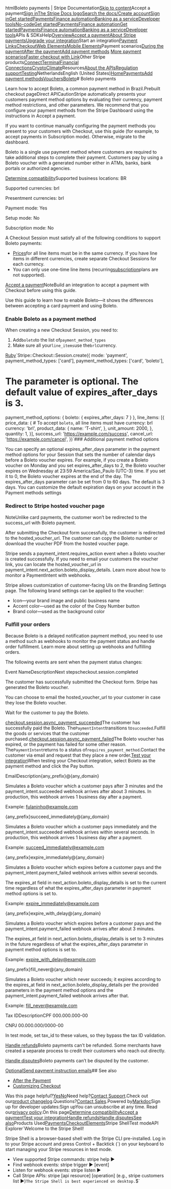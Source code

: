 htmlBoleto payments | Stripe Documentation[Skip to content](#main-content)Accept a payment[Sign in](https://dashboard.stripe.com/login?redirect=https%3A%2F%2Fdocs.stripe.com%2Fpayments%2Fboleto%2Faccept-a-payment)[The Stripe Docs logo](/)[Search the docs/](#)[Create account](https://dashboard.stripe.com/register)[Sign in](https://dashboard.stripe.com/login?redirect=https%3A%2F%2Fdocs.stripe.com%2Fpayments%2Fboleto%2Faccept-a-payment)[Get started](/get-started)[Payments](/payments)[Finance automation](/finance-automation)[Banking as a service](/financial-services)[Developer tools](/development)[No-code](/no-code)[Get started](/get-started)[Payments](/payments)[Finance automation](/finance-automation)[](#)[Get started](/get-started)[Payments](/payments)[Finance automation](/finance-automation)[Banking as a service](/financial-services)[Developer tools](/development)[](#)APIs & SDKsHelp[Overview](/docs/payments)[Accept a payment](#)[About Stripe payments](#)[Upgrade your integration](/docs/payments/upgrades)Start an integration[Payment Links](#)[Checkout](#)[Web Elements](#)[Mobile Elements](#)Payment scenarios[During the payment](#)[After the payment](#)[Add payment methods](#)
[More payment scenarios](#)[Faster checkout with Link](#)Other Stripe products[Connect](#)[Terminal](#)[Financial Connections](#)[Crypto](#)[Climate](#)Resources[About the APIs](#)[Regulation support](#)[Testing](/docs/testing)NetherlandsEnglish (United States)[](#)[](#)[Home](/docs)[Payments](/docs/payments)[Add payment methods](/docs/payments/payment-methods/overview)[Vouchers](/docs/payments/vouchers)[Boleto](/docs/payments/boleto)# Boleto payments

Learn how to accept Boleto, a common payment method in Brazil.Prebuilt checkout pageDirect APICautionStripe automatically presents your customers payment method options by evaluating their currency, payment method restrictions, and other parameters. We recommend that you configure your payment methods from the Stripe Dashboard using the instructions in Accept a payment.

If you want to continue manually configuring the payment methods you present to your customers with Checkout, use this guide (for example, to accept payments in Subscription mode). Otherwise, migrate to the dashboard.

Boleto is a single use payment method where customers are required to take additional steps to complete their payment. Customers pay by using a Boleto voucher with a generated number either in ATMs, banks, bank portals or authorized agencies.

[Determine compatibility](#compatibility)Supported business locations: BR

Supported currencies: brl

Presentment currencies: brl

Payment mode: Yes

Setup mode: No

Subscription mode: No

A Checkout Session must satisfy all of the following conditions to support Boleto payments:

- [Prices](/api/prices)for all line items must be in the same currency. If you have line items in different currencies, create separate Checkout Sessions for each currency.
- You can only use one-time line items (recurring[subscription](/billing/subscriptions/creating)plans are not supported).

[Accept a payment](#accept-a-payment)NoteBuild an integration to accept a payment with Checkout before using this guide.

Use this guide to learn how to enable Boleto—it shows the differences between accepting a card payment and using Boleto.

### Enable Boleto as a payment method

When creating a new Checkout Session, you need to:

1. Add`boleto`to the list of`payment_method_types`
2. Make sure all your`line_items`use the`brl`currency.

[Ruby](#)`Stripe::Checkout::Session.create({
  mode: 'payment',
  payment_method_types: ['card'],
  payment_method_types: ['card', 'boleto'],
  # The parameter is optional. The default value of expires_after_days is 3.
  payment_method_options: {
    boleto: {
      expires_after_days: 7
    }
  },
  line_items: [{
    price_data: {
      # To accept `boleto`, all line items must have currency: brl
      currency: 'brl',
      product_data: {
        name: 'T-shirt',
      },
      unit_amount: 2000,
    },
    quantity: 1,
  }],
  success_url: 'https://example.com/success',
  cancel_url: 'https://example.com/cancel',
})`### Additional payment method options

You can specify an optional expires_after_days parameter in the payment method options for your Session that sets the number of calendar days before a Boleto voucher expires. For example, if you create a Boleto voucher on Monday and you set expires_after_days to 2, the Boleto voucher expires on Wednesday at 23:59 America/Sao_Paulo (UTC-3) time. If you set it to 0, the Boleto voucher expires at the end of the day. The expires_after_days parameter can be set from 0 to 60 days. The default is 3 days. You can customize the default expiration days on your account in the Payment methods settings

### Redirect to Stripe hosted voucher page

NoteUnlike card payments, the customer won’t be redirected to the success_url with Boleto payment.

After submitting the Checkout form successfully, the customer is redirected to the hosted_voucher_url. The customer can copy the Boleto number or download the voucher PDF from the hosted voucher page.

Stripe sends a payment_intent.requires_action event when a Boleto voucher is created successfully. If you need to email your customers the voucher link, you can locate the hosted_voucher_url in payment_intent.next_action.boleto_display_details. Learn more about how to monitor a PaymentIntent with webhooks.

Stripe allows customization of customer-facing UIs on the Branding Settings page. The following brand settings can be applied to the voucher:

- Icon—your brand image and public business name
- Accent color—used as the color of the Copy Number button
- Brand color—used as the background color

### Fulfill your orders

Because Boleto is a delayed notification payment method, you need to use a method such as webhooks to monitor the payment status and handle order fulfillment. Learn more about setting up webhooks and fulfilling orders.

The following events are sent when the payment status changes:

Event NameDescriptionNext stepscheckout.session.completed

The customer has successfully submitted the Checkout form. Stripe has generated the Boleto voucher.

You can choose to email the hosted_voucher_url to your customer in case they lose the Boleto voucher.

Wait for the customer to pay the Boleto.

[checkout.session.async_payment_succeeded](/api/events/types#event_types-checkout.session.async_payment_succeeded)The customer has successfully paid the Boleto. The`PaymentIntent`transitions to`succeeded`.Fulfill the goods or services that the customer purchased.[checkout.session.async_payment_failed](/api/events/types#event_types-checkout.session.async_payment_failed)The Boleto voucher has expired, or the payment has failed for some other reason. The`PaymentIntent`returns to a status of`requires_payment_method`.Contact the customer via email and request that they place a new order.[Test your integration](#test-integration)When testing your Checkout integration, select Boleto as the payment method and click the Pay button.

EmailDescription{any_prefix}@{any_domain}

Simulates a Boleto voucher which a customer pays after 3 minutes and the payment_intent.succeeded webhook arrives after about 3 minutes. In production, this webhook arrives 1 business day after a payment.

Example: fulaninho@example.com

{any_prefix}succeed_immediately@{any_domain}

Simulates a Boleto voucher which a customer pays immediately and the payment_intent.succeeded webhook arrives within several seconds. In production, this webhook arrives 1 business day after a payment.

Example: succeed_immediately@example.com

{any_prefix}expire_immediately@{any_domain}

Simulates a Boleto voucher which expires before a customer pays and the payment_intent.payment_failed webhook arrives within several seconds.

The expires_at field in next_action.boleto_display_details is set to the current time regardless of what the expires_after_days parameter in payment method options is set to.

Example: expire_immediately@example.com

{any_prefix}expire_with_delay@{any_domain}

Simulates a Boleto voucher which expires before a customer pays and the payment_intent.payment_failed webhook arrives after about 3 minutes.

The expires_at field in next_action.boleto_display_details is set to 3 minutes in the future regardless of what the expires_after_days parameter in payment method options is set to.

Example: expire_with_delay@example.com

{any_prefix}fill_never@{any_domain}

Simulates a Boleto voucher which never succeeds; it expires according to the expires_at field in next_action.boleto_display_details per the provided parameters in the payment method options and the payment_intent.payment_failed webhook arrives after that.

Example: fill_never@example.com

Tax IDDescriptionCPF 000.000.000-00

CNPJ 00.000.000/0000-00

In test mode, set tax_id to these values, so they bypass the tax ID validation.

[Handle refunds](#refunds)Boleto payments can’t be refunded. Some merchants have created a separate process to credit their customers who reach out directly.

[Handle disputes](#disputes)Boleto payments can’t be disputed by the customer.

[OptionalSend payment instruction emails](#instruction-emails)## See also

- [After the Payment](/payments/checkout/fulfill-orders)
- [Customizing Checkout](/payments/checkout/customization)

Was this page helpful?[Yes](#)[No](#)Need help?[Contact Support](https://support.stripe.com/).Check out our[product changelog](https://stripe.com/blog/changelog).Questions?[Contact Sales](https://stripe.com/contact/sales).Powered by[Markdoc](https://markdoc.dev)Sign up for developer updates:Sign upYou can unsubscribe at any time. Read our[privacy policy](https://stripe.com/privacy).On this page[Determine compatibility](#compatibility)[Accept a payment](#accept-a-payment)[Test your integration](#test-integration)[Handle refunds](#refunds)[Handle disputes](#disputes)[See also](#see-also)Products Used[Payments](/payments)[Checkout](/payments/checkout)[Elements](/payments/elements)Stripe ShellTest modeAPI Explorer[](https://stripe.com/docs/stripe-cli#install)`Welcome to the Stripe Shell!

Stripe Shell is a browser-based shell with the Stripe CLI pre-installed. Log in to your
Stripe account and press Control + Backtick (`) on your keyboard to start managing your Stripe
resources in test mode.

- View supported Stripe commands: stripe help ▶️
- Find webhook events: stripe trigger ▶️ [event]
- Listen for webhook events: stripe listen ▶
- Call Stripe APIs: stripe [api resource] [operation] (e.g., stripe customers list ▶️)`The Stripe Shell is best experienced on desktop.`$`
